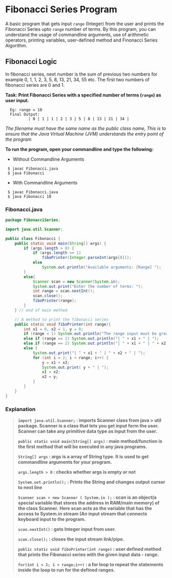 # Fibonacci Series Program

A basic program that gets input `range` (Integer) from the user and prints the Fibonacci Series upto `range` number of terms. By this program,
you can understand the usage of commandline arguments, use of arithmetic operators, printing variables, user-defined method and Finonacci Series Algorithm.

## Fibonacci Logic

In fibonacci series, next number is the sum of previous two numbers for example 0, 1, 1, 2, 3, 5, 8, 13, 21, 34, 55 etc. The first two numbers of fibonacci series are 0 and 1.


**Task: Print Fibonacci Series with a specified number of terms (`range`) as user input.**
```shell
  Eg: range = 10
  Final Output: 
          | 0 | 1 | 1 | 2 | 3 | 5 | 8 | 13 | 21 | 34 |
```

*The filename must have the same name as the public class name, This is to ensure that the Java Virtual Machine (JVM) understands the entry point of the program*

**To run the program, open your commandline and type the following:**
* Without Commandline Arguments
```shell
 $ javac Fibonacci.java
 $ java Fibonacci
```

* With Commandline Arguments
```shell
 $ javac Fibonacci.java
 $ java Fibonacci 10
```

### Fibonacci.java
```java
package FibonacciSeries;

import java.util.Scanner;

public class Fibonacci {
    public static void main(String[] args) {
        if (args.length > 0) {
            if (args.length == 1)
                fiboPrinter(Integer.parseInt(args[0]));
            else
                System.out.println("Available arguments: [Range] ");
        }
        else{
            Scanner scan = new Scanner(System.in);
            System.out.print("Enter the number of terms: ");
            int range = scan.nextInt();
            scan.close();
            fiboPrinter(range);
        }
    } // end of main method

    // A method to print the fibonacci series
    public static void fiboPrinter(int range){
        int x1 = 0, x2 = 1, y = 0;
        if (range < 1) System.out.println("The range input must be greater than 0");
        else if (range == 1) System.out.println("| " + x1 + " | ");
        else if (range == 2) System.out.println("| " + x1 + " | " + x2 + " | ");
        else {
            System.out.print("| " + x1 + " | " + x2 + " | ");
            for (int i = 2; i < range; i++) {
                y = x1 + x2;
                System.out.print( y + " | ");
                x1 = x2;
                x2 = y;
            }
        }
    }
}

```

### Explanation
> **`import java.util.Scanner;` : imports Scanner class from java > util package. Scanner is a class that lets you get input form the user. Scanner can take any primitive data type as input from the user.**
>
> **`public static void main(String[] args)` : main method/function is the first method that will be executed in any java programs.**
>
> **`String[] args` : args is a array of String type. It is used to get commandline arguments for your program.**          
> 
> **`args.length > 0` : checks whether args is empty or not**
>
> **`System.out.println();` : Prints the String and changes output cursor to next line**
>
> **`Scanner scan = new Scanner ( System.in );` : scan is an object(a special variable that stores the address in RAM/main memory) of the class Scanner.** 
> **Here scan acts as the variable that has the access to System.in stream (An input stream that connects keyboard input to the program.**
>
> **`scan.nextInt()` : gets Integer input from user.**
>
> **`scan.close();` : closes the input stream link/pipe.**
>
> **`public static void fiboPrinter(int range)` : user defined method that prints the Fibonacci series with the given input data - range.** 
> 
> **`for(int i = 2; i < range;i++)` : a for loop to repeat the statements inside the loop to run for the defined ranges.**
